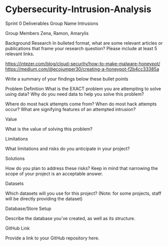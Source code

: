 # Cybersecurity-Intrusion-Analysis
Sprint 0 Deliverables
Group Name
Intrusions

Group Members
Zena, Ramon, Amarylis

Background Research
In bulleted format, what are some relevant articles or publications that frame your research question? Please include at least 5 relevant links.

https://intezer.com/blog/cloud-security/how-to-make-malware-honeypot/
https://medium.com/@ecojumper30/creating-a-honeypot-f2b4cc33385a

Write a summary of your findings below these bullet points

Problem Definition
What is the EXACT problem you are attempting to solve using data? Why do you need data to help you solve this problem?

Where do most hack attempts come from? 
When do most hack attempts occur?
What are signifying features of an attempted intrusion?



Value

What is the value of solving this problem?

Limitations

What limitations and risks do you anticipate in your project?

Solutions

How do you plan to address these risks? Keep in mind that narrowing the scope of your project is an acceptable answer.

Datasets
	
Which datasets will you use for this project? (Note: for some projects, staff will be directly providing the dataset)

Database/Store Setup

Describe the database you’ve created, as well as its structure.

GitHub Link

Provide a link to your GitHub repository here. 
